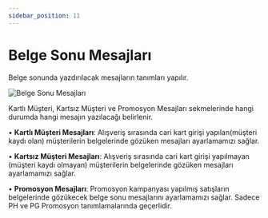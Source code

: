 ```yaml
---
sidebar_position: 11
---
```


# Belge Sonu Mesajları
Belge sonunda yazdırılacak mesajların tanımları yapılır.
  

![Belge Sonu Mesajları](/img/moduller/belge-sonu-mesajlari.png)

Kartlı Müşteri, Kartsız Müşteri ve Promosyon Mesajları sekmelerinde hangi durumda hangi mesajın yazılacağı belirlenir.

•	**Kartlı Müşteri Mesajları**: Alışveriş sırasında cari kart girişi yapılan(müşteri kaydı olan) müşterilerin belgelerinde gözüken mesajları ayarlamamızı sağlar.

•	**Kartsız Müşteri Mesajları**: Alışveriş sırasında cari kart girişi yapılmayan (müşteri kaydı olmayan) müşterilerin belgelerinde gözüken mesajları ayarlamamızı sağlar.

•	**Promosyon Mesajları**: Promosyon kampanyası yapılmış satışların belgelerinde gözükecek belge sonu mesajlarını ayarlamamızı sağlar. Sadece PH ve PG Promosyon tanımlamalarında geçerlidir.






